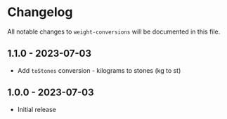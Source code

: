 # Changelog

All notable changes to `weight-conversions` will be documented in this file.

## 1.1.0 - 2023-07-03

- Add `toStones` conversion - kilograms to stones (kg to st) 

## 1.0.0 - 2023-07-03

- Initial release
